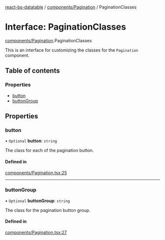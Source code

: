 [react-bs-datatable](../README.md) / [components/Pagination](../modules/components_Pagination.md) / PaginationClasses

# Interface: PaginationClasses

[components/Pagination](../modules/components_Pagination.md).PaginationClasses

This is an interface for customizing the classes for
the `Pagination` component.

## Table of contents

### Properties

- [button](components_Pagination.PaginationClasses.md#button)
- [buttonGroup](components_Pagination.PaginationClasses.md#buttongroup)

## Properties

### button

• `Optional` **button**: `string`

The class for each of the pagination button.

#### Defined in

[components/Pagination.tsx:25](https://github.com/imballinst/react-bs-datatable/blob/91fe059/src/components/Pagination.tsx#L25)

___

### buttonGroup

• `Optional` **buttonGroup**: `string`

The class for the pagination button group.

#### Defined in

[components/Pagination.tsx:27](https://github.com/imballinst/react-bs-datatable/blob/91fe059/src/components/Pagination.tsx#L27)
